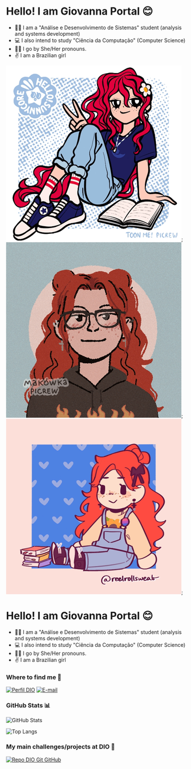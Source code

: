 
# Hello! I am Giovanna Portal 😊

- 👩‍💻 I am a "Análise e Desenvolvimento de Sistemas" student (analysis and systems development)
- 💻 I also intend to study "Ciência da Computação" (Computer Science)
- 🏳‍🌈 I go by She/Her pronouns.
- ✌ I am a Brazilian girl

<IMG SRC="gif1.gif" class="animated-gif">;
<IMG SRC="gif2.gif" class="animated-gif">;
<IMG SRC="gif3.gif" class="animated-gif">;

<link rel="stylesheet" href="css.css">

# Hello! I am Giovanna Portal 😊

- 👩‍💻 I am a "Análise e Desenvolvimento de Sistemas" student (analysis and systems development)
- 💻 I also intend to study "Ciência da Computação" (Computer Science)
- 🏳‍🌈 I go by She/Her pronouns.
- ✌ I am a Brazilian girl

### Where to find me 📱

[![Perfil DIO](https://img.shields.io/badge/-Meu%20Perfil%20na%20DIO-30A3DC?style=for-the-badge)](https://web.dio.me/users/giovanna_portaldacosta/)
[![E-mail](https://img.shields.io/badge/-Email-000?style=for-the-badge&logo=microsoft-outlook&logoColor=E94D5F)](mailto:giovanna.portaldacosta@gmail.com)


### GitHub Stats 📊

![GitHub Stats](https://github-readme-stats.vercel.app/api?username=ppcostaa&theme=transparent&bg_color=000&border_color=30A3DC&show_icons=true&icon_color=30A3DC&title_color=E94D5F&text_color=FFF)

![Top Langs](https://github-readme-stats-git-masterrstaa-rickstaa.vercel.app/api/top-langs/?username=ppcostaa&layout=compact&bg_color=000&border_color=30A3DC&title_color=E94D5F&text_color=FFF)

### My main challenges/projects at DIO  👾

[![Repo DIO Git GitHub](https://github-readme-stats.vercel.app/api/pin/?username=elidianaandrade&repo=dio-lab-open-source&bg_color=000&border_color=30A3DC&show_icons=true&icon_color=30A3DC&title_color=E94D5F&text_color=FFF)](https://github.com/elidianaandrade/dio-lab-open-source)

